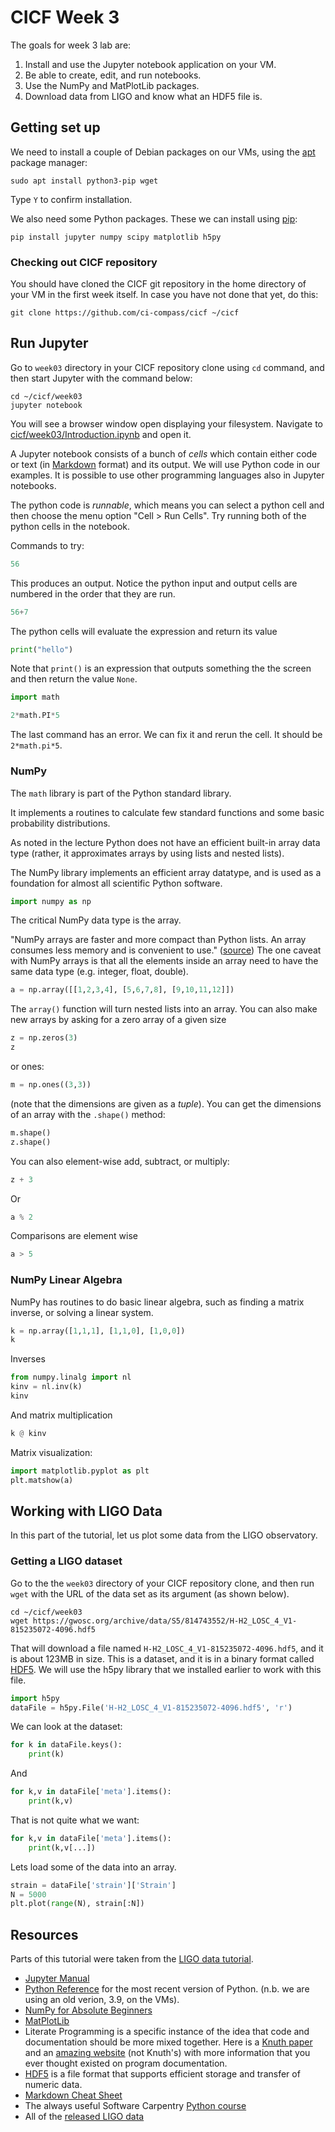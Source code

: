 # CICF Week 3

The goals for week 3 lab are:

1. Install and use the Jupyter notebook application on your VM.
2. Be able to create, edit, and run notebooks.
3. Use the NumPy and MatPlotLib packages.
4. Download data from LIGO and know what an HDF5 file is.


## Getting set up

We need to install a couple of Debian packages on our VMs, using the
[apt] package manager:

```console
sudo apt install python3-pip wget
```

Type `Y` to confirm installation.

We also need some Python packages. These we can install using [pip]:

```console
pip install jupyter numpy scipy matplotlib h5py
```

[apt]: https://wiki.debian.org/AptCLI
[pip]: https://pip.pypa.io/en/stable/


### Checking out CICF repository

You should have cloned the CICF git repository in the home directory
of your VM in the first week itself.  In case you have not done that
yet, do this:

```console
git clone https://github.com/ci-compass/cicf ~/cicf
```

## Run Jupyter

Go to `week03` directory in your CICF repository clone using `cd`
command, and then start Jupyter with the command below:

```console
cd ~/cicf/week03
jupyter notebook
```

You will see a browser window open displaying your filesystem.
Navigate to [cicf/week03/Introduction.ipynb](./Introduction.ipynb) and
open it.

A Jupyter notebook consists of a bunch of _cells_ which contain either
code or text (in [Markdown] format) and its output.  We will use
Python code in our examples.  It is possible to use other programming
languages also in Jupyter notebooks.

[Markdown]: https://github.com/adam-p/markdown-here/wiki/Markdown-Cheatsheet

The python code is _runnable_, which means you can select a python
cell and then choose the menu option "Cell > Run Cells".  Try running
both of the python cells in the notebook.

Commands to try:

```python
56
```

This produces an output. Notice the python input and output cells are
numbered in the order that they are run.

```python
56+7
```

The python cells will evaluate the expression and return its value

```python
print("hello")
```

Note that `print()` is an expression that outputs something the the
screen and then return the value `None`.

```python
import math

2*math.PI*5
```

The last command has an error. We can fix it and rerun the cell. It
should be `2*math.pi*5`.

### NumPy

The `math` library is part of the Python standard library.

It implements a routines to calculate few standard functions and some
basic probability distributions.

As noted in the lecture Python does not have an efficient built-in
array data type (rather, it approximates arrays by using lists and
nested lists).

The NumPy library implements an efficient array datatype, and is used
as a foundation for almost all scientific Python software.

```python
import numpy as np
```

The critical NumPy data type is the array.

"NumPy arrays are faster and more compact than Python lists. An array
consumes less memory and is convenient to use."
([source](https://numpy.org/doc/stable/user/absolute_beginners.html))
The one caveat with NumPy arrays is that all the elements inside an
array need to have the same data type (e.g. integer, float, double).

```python
a = np.array([[1,2,3,4], [5,6,7,8], [9,10,11,12]])
```

The `array()` function will turn nested lists into an array.
You can also make new arrays by asking for a zero array of a given size

```python
z = np.zeros(3)
z
```

or ones:

```python
m = np.ones((3,3))
```

(note that the dimensions are given as a _tuple_).
You can get the dimensions of an array with the `.shape()` method:

```python
m.shape()
z.shape()
```

You can also element-wise add, subtract, or multiply:

```python
z + 3
```

Or

```python
a % 2
```

Comparisons are element wise

```python
a > 5
```

### NumPy Linear Algebra

NumPy has routines to do basic linear algebra, such as finding a
matrix inverse, or solving a linear system.

```python
k = np.array([1,1,1], [1,1,0], [1,0,0])
k
```

Inverses

```python
from numpy.linalg import nl
kinv = nl.inv(k)
kinv
```

And matrix multiplication

```python
k @ kinv
```

Matrix visualization:

```python
import matplotlib.pyplot as plt
plt.matshow(a)
```

## Working with LIGO Data

In this part of the tutorial, let us plot some data from the LIGO observatory.  

### Getting a LIGO dataset

Go to the the `week03` directory of your CICF repository clone, and
then run `wget` with the URL of the data set as its argument (as shown
below).

```console
cd ~/cicf/week03
wget https://gwosc.org/archive/data/S5/814743552/H-H2_LOSC_4_V1-815235072-4096.hdf5
```

That will download a file named `H-H2_LOSC_4_V1-815235072-4096.hdf5`,
and it is about 123MB in size.  This is a dataset, and it is in a
binary format called [HDF5].  We will use the h5py library that we
installed earlier to work with this file.

[HDF5]: https://en.wikipedia.org/wiki/Hierarchical_Data_Format

```python
import h5py
dataFile = h5py.File('H-H2_LOSC_4_V1-815235072-4096.hdf5', 'r')
```

We can look at the dataset:

```python
for k in dataFile.keys():
    print(k)
```

And

```python
for k,v in dataFile['meta'].items():
    print(k,v)
```

That is not quite what we want:

```python
for k,v in dataFile['meta'].items():
    print(k,v[...])
```

Lets load some of the data into an array.

```python
strain = dataFile['strain']['Strain']
N = 5000
plt.plot(range(N), strain[:N])
```

## Resources

Parts of this tutorial were taken from the [LIGO data tutorial](https://gwosc.org/tutorial02/).

- [Jupyter Manual](https://docs.jupyter.org/en/latest/)
- [Python Reference](https://docs.python.org/3/) for the most recent
  version of Python. (n.b. we are using an old verion, 3.9, on the
  VMs).
- [NumPy for Absolute
  Beginners](https://numpy.org/doc/stable/user/absolute_beginners.html)
- [MatPlotLib](https://matplotlib.org/)
- Literate Programming is a specific instance of the idea that code
  and documentation should be more mixed together. Here is a [Knuth
  paper](http://www.literateprogramming.com/knuthweb.pdf) and an
  [amazing website](http://www.literateprogramming.com/articles.html)
  (not Knuth's) with more information that you ever thought existed on
  program documentation.
- [HDF5](https://docs.hdfgroup.org/hdf5/v1_14/_intro_h_d_f5.html) is a
  file format that supports efficient storage and transfer of numeric
  data.
- [Markdown Cheat
  Sheet](https://github.com/adam-p/markdown-here/wiki/Markdown-Cheatsheet)
- The always useful Software Carpentry [Python
  course](https://swcarpentry.github.io/python-novice-inflammation/)
- All of the [released LIGO data](https://gwosc.org/data/)
